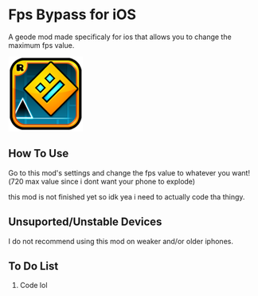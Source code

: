 # Fps Bypass for iOS
A geode mod made specificaly for ios that allows you to change the maximum fps value.

<img src="logo.png" width="150" alt="the mod's logo" />


## How To Use
Go to this mod's settings and change the fps value to whatever you want!(720 max value since i dont want your phone to explode)

this mod is not finished yet so idk yea i need to actually code tha thingy.

## Unsuported/Unstable Devices
I do not recommend using this mod on weaker and/or older iphones.

## To Do List
1. Code lol
